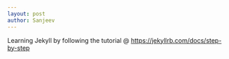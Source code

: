 ```yaml
---
layout: post
author: Sanjeev
---
```


Learning Jekyll by following the tutorial @ https://jekyllrb.com/docs/step-by-step
